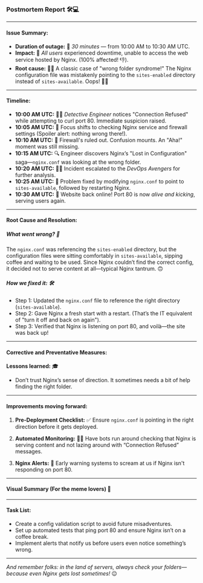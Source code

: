 ### Postmortem Report 🛠️💻

* * *

#### **Issue Summary:**

*   **Duration of outage:** 🚨 _30 minutes_ — from 10:00 AM to 10:30 AM UTC.
*   **Impact:** 🚫 _All users_ experienced downtime, unable to access the web service hosted by Nginx. (100% affected! 👎).
*   **Root cause:** 🤦‍♂️ A classic case of "wrong folder syndrome!" The Nginx configuration file was mistakenly pointing to the `sites-enabled` directory instead of `sites-available`. Oops! 🤷‍♀️

* * *

#### **Timeline:**

*   **10:00 AM UTC:** 🕵️‍♂️ _Detective Engineer_ notices "Connection Refused" while attempting to curl port 80. Immediate suspicion raised.
*   **10:05 AM UTC:** 🎯 Focus shifts to checking Nginx service and firewall settings (Spoiler alert: nothing wrong there!).
*   **10:10 AM UTC:** 🚪 Firewall's ruled out. Confusion mounts. An "Aha!" moment was still missing.
*   **10:15 AM UTC:** 🔍 Engineer discovers Nginx’s "Lost in Configuration" saga—`nginx.conf` was looking at the wrong folder.
*   **10:20 AM UTC:** 🏃‍♂️ Incident escalated to the _DevOps Avengers_ for further analysis.
*   **10:25 AM UTC:** 🔧 Problem fixed by modifying `nginx.conf` to point to `sites-available`, followed by restarting Nginx.
*   **10:30 AM UTC:** 🎉 Website back online! Port 80 is now _alive and kicking_, serving users again.

* * *

#### **Root Cause and Resolution:**

##### **What went wrong?** 🧐

The `nginx.conf` was referencing the `sites-enabled` directory, but the configuration files were sitting comfortably in `sites-available`, sipping coffee and waiting to be used. Since Nginx couldn’t find the correct config, it decided not to serve content at all—typical Nginx tantrum. 🙃

##### **How we fixed it:** 🛠️

*   Step 1: Updated the `nginx.conf` file to reference the right directory (`sites-available`).
*   Step 2: Gave Nginx a fresh start with a restart. (That’s the IT equivalent of "turn it off and back on again").
*   Step 3: Verified that Nginx is listening on port 80, and voilà—the site was back up!

* * *

#### **Corrective and Preventative Measures:**

**Lessons learned:** 🎓

*   Don’t trust Nginx’s sense of direction. It sometimes needs a bit of help finding the right folder.

* * *

#### **Improvements moving forward:**

1.  **Pre-Deployment Checklist:** ✅ Ensure `nginx.conf` is pointing in the right direction before it gets deployed.
    
2.  **Automated Monitoring:** 🕵️‍♀️ Have bots run around checking that Nginx is serving content and not lazing around with “Connection Refused” messages.
    
3.  **Nginx Alerts:** 🚨 Early warning systems to scream at us if Nginx isn't responding on port 80.
    

* * *

#### **Visual Summary (For the meme lovers)** 🎨

* * *

#### **Task List:**

*    Create a config validation script to avoid future misadventures.
*    Set up automated tests that ping port 80 and ensure Nginx isn’t on a coffee break.
*    Implement alerts that notify us before users even notice something’s wrong.

* * *

_And remember folks: in the land of servers, always check your folders—because even Nginx gets lost sometimes!_ 😉
